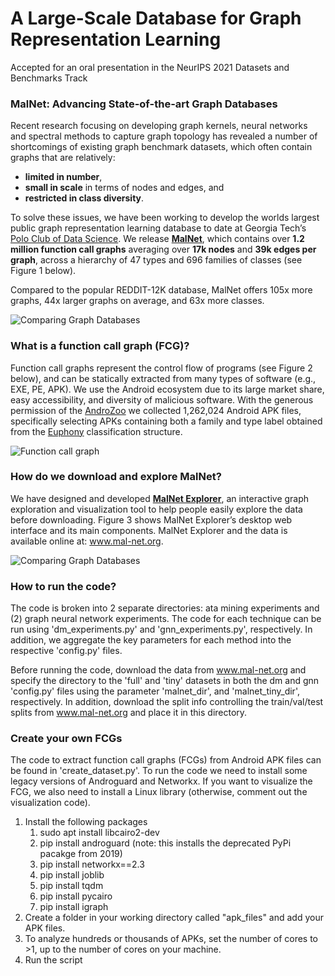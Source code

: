 # A Large-Scale Database for Graph Representation Learning
Accepted for an oral presentation in the NeurIPS 2021 Datasets and Benchmarks Track

### MalNet: Advancing State-of-the-art Graph Databases
Recent research focusing on developing graph kernels, neural networks and spectral methods 
to capture graph topology has revealed a number of shortcomings of existing graph benchmark datasets, 
which often contain graphs that are relatively:

- **limited in number**,
- **small in scale** in terms of nodes and edges, and
- **restricted in class diversity**.


To solve these issues, we have been working to develop the worlds largest public graph representation 
learning database to date at Georgia Tech’s [Polo Club of Data Science](https://poloclub.github.io/).
We release **[MalNet](https://www.mal-net.org)**, which contains over **1.2 million function call graphs**
averaging over **17k nodes** and **39k edges per graph**, across a hierarchy of 47 types and 696 families of classes (see Figure 1 below). 

Compared to the popular REDDIT-12K database, MalNet offers 105x more graphs, 44x larger graphs on average, and 63x more classes.

![Comparing Graph Databases](images/malnet-graph-comparison.png)


### What is a function call graph (FCG)?

Function call graphs represent the control flow of programs (see Figure 2 below), and can be statically extracted from 
many types of software (e.g., EXE, PE, APK). We use the Android ecosystem due to its large market share, easy 
accessibility, and diversity of malicious software.
With the generous permission of the [AndroZoo](https://androzoo.uni.lu/) we collected 1,262,024 Android APK files, 
specifically selecting APKs containing both a family and type label obtained from 
the [Euphony](https://github.com/fmind/euphony) classification structure.

![Function call graph](images/fcg.png)


### How do we download and explore MalNet?
We have designed and developed **[MalNet Explorer](https://www.mal-net.org/explore)**, an interactive graph exploration and 
visualization tool to help people easily explore the data before downloading.
Figure 3 shows MalNet Explorer’s desktop web interface and its main components. 
MalNet Explorer and the data is available online at: www.mal-net.org.

![Comparing Graph Databases](images/malnet-explorer.png)


### How to run the code?
The code is broken into 2 separate directories:
ata mining experiments and (2) graph neural network experiments.
The code for each technique can be run using 'dm_experiments.py' and 'gnn_experiments.py', respectively. 
In addition, we aggregate the key parameters for each method into the respective 'config.py' files.

Before running the code, download the data from www.mal-net.org and specify the directory to the 'full' and 'tiny' datasets
in both the dm and gnn 'config.py' files using the parameter 'malnet_dir', and 'malnet_tiny_dir', respectively.
In addition, download the split info controlling the train/val/test splits from www.mal-net.org and place it in this directory.


### Create your own FCGs
The code to extract function call graphs (FCGs) from Android APK files can be found in 'create_dataset.py'.
To run the code we need to install some legacy versions of Androguard and Networkx.
If you want to visualize the FCG, we also need to install a Linux library (otherwise, comment out the visualization code).

1. Install the following packages
   1. sudo apt install libcairo2-dev
   2. pip install androguard (note: this installs the deprecated PyPi pacakge from 2019)
   3. pip install networkx==2.3
   4. pip install joblib
   5. pip install tqdm
   6. pip install pycairo
   7. pip install igraph
2. Create a folder in your working directory called "apk_files" and add your APK files.
3. To analyze hundreds or thousands of APKs, set the number of cores to >1, up to the number of cores on your machine.
4. Run the script